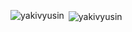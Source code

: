 <p><img align="left" src="https://github-readme-stats.vercel.app/api/top-langs?username=yakivyusin&show_icons=true&locale=en" alt="yakivyusin" /></p><p>&nbsp;<img align="center" src="https://github-readme-stats.vercel.app/api?username=yakivyusin&show_icons=true&locale=en" alt="yakivyusin" /></p>
